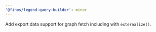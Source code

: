 ```yaml
---
'@finos/legend-query-builder': minor
---
```


Add export data support for graph fetch including with `externalize()`.
